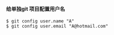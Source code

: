 #### 给单独git 项目配置用户名

```shell
$ git config user.name "A"
$ git config user.email "A@hotmail.com"
```

